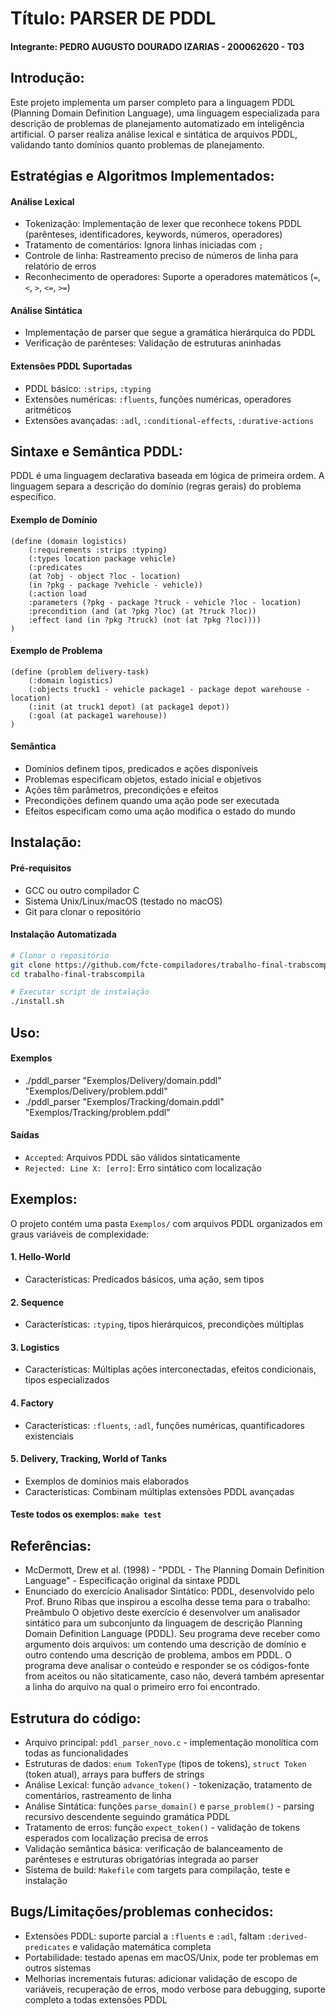 # Título: PARSER DE PDDL
#### Integrante: PEDRO AUGUSTO DOURADO IZARIAS - 200062620 - T03

## Introdução: 
Este projeto implementa um parser completo para a linguagem PDDL (Planning Domain Definition Language), uma linguagem especializada para descrição de problemas de planejamento automatizado em inteligência artificial. O parser realiza análise lexical e sintática de arquivos PDDL, validando tanto domínios quanto problemas de planejamento.

## Estratégias e Algoritmos Implementados:

#### Análise Lexical
- Tokenização: Implementação de lexer que reconhece tokens PDDL (parênteses, identificadores, keywords, números, operadores)
- Tratamento de comentários: Ignora linhas iniciadas com `;`
- Controle de linha: Rastreamento preciso de números de linha para relatório de erros
- Reconhecimento de operadores: Suporte a operadores matemáticos (`=`, `<`, `>`, `<=`, `>=`)

#### Análise Sintática  
- Implementação de parser que segue a gramática hierárquica do PDDL
- Verificação de parênteses: Validação de estruturas aninhadas

#### Extensões PDDL Suportadas
- PDDL básico: `:strips`, `:typing`
- Extensões numéricas: `:fluents`, funções numéricas, operadores aritméticos
- Extensões avançadas: `:adl`, `:conditional-effects`, `:durative-actions`

## Sintaxe e Semântica PDDL:

PDDL é uma linguagem declarativa baseada em lógica de primeira ordem. A linguagem separa a descrição do domínio (regras gerais) do problema específico.

#### Exemplo de Domínio
```pddl
(define (domain logistics)
    (:requirements :strips :typing)
    (:types location package vehicle)
    (:predicates 
    (at ?obj - object ?loc - location)
    (in ?pkg - package ?vehicle - vehicle))
    (:action load
    :parameters (?pkg - package ?truck - vehicle ?loc - location)
    :precondition (and (at ?pkg ?loc) (at ?truck ?loc))
    :effect (and (in ?pkg ?truck) (not (at ?pkg ?loc))))
)
```

#### Exemplo de Problema
```pddl
(define (problem delivery-task)
    (:domain logistics)
    (:objects truck1 - vehicle package1 - package depot warehouse - location)
    (:init (at truck1 depot) (at package1 depot))
    (:goal (at package1 warehouse))
)
```

#### Semântica
- Domínios definem tipos, predicados e ações disponíveis
- Problemas especificam objetos, estado inicial e objetivos
- Ações têm parâmetros, precondições e efeitos
- Precondições definem quando uma ação pode ser executada
- Efeitos especificam como uma ação modifica o estado do mundo

## Instalação: 

#### Pré-requisitos
- GCC ou outro compilador C
- Sistema Unix/Linux/macOS (testado no macOS)
- Git para clonar o repositório

#### Instalação Automatizada
```bash
# Clonar o repositório
git clone https://github.com/fcte-compiladores/trabalho-final-trabscompila.git
cd trabalho-final-trabscompila

# Executar script de instalação
./install.sh
```

## Uso:

#### Exemplos
- ./pddl_parser "Exemplos/Delivery/domain.pddl" "Exemplos/Delivery/problem.pddl"
- ./pddl_parser "Exemplos/Tracking/domain.pddl" "Exemplos/Tracking/problem.pddl"

#### Saídas
- `Accepted`: Arquivos PDDL são válidos sintaticamente
- `Rejected: Line X: [erro]`: Erro sintático com localização

## Exemplos:
O projeto contém uma pasta `Exemplos/` com arquivos PDDL organizados em graus variáveis de complexidade:

#### 1. Hello-World
- Características: Predicados básicos, uma ação, sem tipos

#### 2. Sequence
- Características: `:typing`, tipos hierárquicos, precondições múltiplas

#### 3. Logistics
- Características: Múltiplas ações interconectadas, efeitos condicionais, tipos especializados

#### 4. Factory
- Características: `:fluents`, `:adl`, funções numéricas, quantificadores existenciais

#### 5. Delivery, Tracking, World of Tanks
- Exemplos de domínios mais elaborados
- Características: Combinam múltiplas extensões PDDL avançadas

#### Teste todos os exemplos: `make test`

## Referências: 
- McDermott, Drew et al. (1998) - "PDDL - The Planning Domain Definition Language" - Especificação original da sintaxe PDDL
- Enunciado do exercício Analisador Sintático: PDDL, desenvolvido pelo Prof. Bruno Ribas que inspirou a escolha desse tema para o trabalho: Preâmbulo
O objetivo deste exercício é desenvolver um analisador sintático para um subconjunto
da linguagem de descrição Planning Domain Definition Language (PDDL). Seu
programa deve receber como argumento dois arquivos: um contendo
uma descrição de domínio e outro contendo uma descrição de problema, ambos em
PDDL. O programa deve analisar o conteúdo e responder se os códigos-fonte from
aceitos ou não sitaticamente, caso não, deverá também apresentar a linha do
arquivo na qual o primeiro erro foi encontrado.


## Estrutura do código: 
- Arquivo principal: `pddl_parser_novo.c` - implementação monolítica com todas as funcionalidades
- Estruturas de dados: `enum TokenType` (tipos de tokens), `struct Token` (token atual), arrays para buffers de strings
- Análise Lexical: função `advance_token()` - tokenização, tratamento de comentários, rastreamento de linha
- Análise Sintática: funções `parse_domain()` e `parse_problem()` - parsing recursivo descendente seguindo gramática PDDL
- Tratamento de erros: função `expect_token()` - validação de tokens esperados com localização precisa de erros
- Validação semântica básica: verificação de balanceamento de parênteses e estruturas obrigatórias integrada ao parser
- Sistema de build: `Makefile` com targets para compilação, teste e instalação



## Bugs/Limitações/problemas conhecidos: 
- Extensões PDDL: suporte parcial a `:fluents` e `:adl`, faltam `:derived-predicates` e validação matemática completa
- Portabilidade: testado apenas em macOS/Unix, pode ter problemas em outros sistemas
- Melhorias incrementais futuras: adicionar validação de escopo de variáveis, recuperação de erros, modo verbose para debugging, suporte completo a todas extensões PDDL
